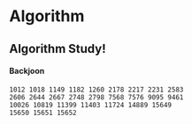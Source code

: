 # Algorithm
## Algorithm Study!
#### Backjoon
    1012 1018 1149 1182 1260 2178 2217 2231 2583
    2606 2644 2667 2748 2798 7568 7576 9095 9461
    10026 10819 11399 11403 11724 14889 15649 
    15650 15651 15652
    
